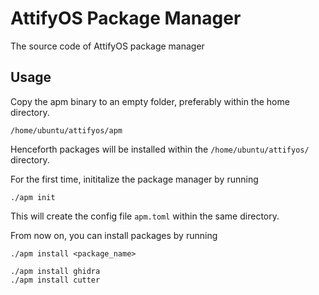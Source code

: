 # AttifyOS Package Manager

The source code of AttifyOS package manager

## Usage

Copy the apm binary to an empty folder, preferably within the home directory.

```
/home/ubuntu/attifyos/apm
```

Henceforth packages will be installed within the `/home/ubuntu/attifyos/` directory.

For the first time, inititalize the package manager by running

```
./apm init
```

This will create the config file `apm.toml` within the same directory.

From now on, you can install packages by running
```
./apm install <package_name>
```

```
./apm install ghidra
./apm install cutter
```
